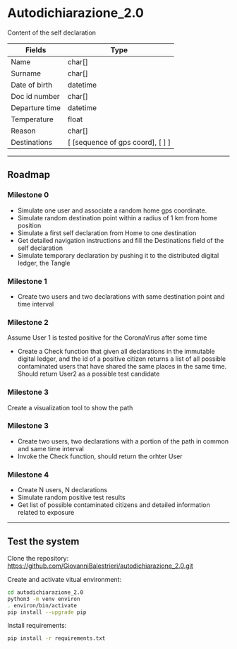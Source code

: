# Autodichiarazione_2.0

Content of the self declaration

Fields | Type
--- | --- 
Name | char[] 
Surname | char[] 
Date of birth | datetime 
Doc id number | char[] 
Departure time | datetime
Temperature | float
Reason  | char[] 
Destinations | [ [sequence of gps coord], [ ] ]

---

## Roadmap

### Milestone 0

- Simulate one user and associate a random home gps coordinate.
- Simulate random destination point within a radius of 1 km from home position
- Simulate a first self declaration from Home to one destination
- Get detailed navigation instructions and fill the Destinations field of the self declaration
- Simulate temporary declaration by pushing it to the distributed digital ledger, the Tangle

### Milestone 1

- Create two users and two declarations with same destination point and time interval

### Milestone 2

 Assume User 1 is tested positive for the CoronaVirus after some time
 
- Create a Check function that given all declarations in the immutable digital ledger, and the id of a positive citizen returns a list of all possible contaminated users that have shared the same places in the same time. Should return User2 as a possible test candidate

### Milestone 3

 Create a visualization tool to show the path

### Milestone 3

- Create two users, two declarations with a portion of the path in common and same time interval
- Invoke the Check function, should return the orhter User

### Milestone 4

- Create N users, N declarations
- Simulate random positive test results
- Get list of possible contaminated citizens and detailed information related to exposure

---

## Test the system

Clone the repository: https://github.com/GiovanniBalestrieri/autodichiarazione_2.0.git

Create and activate vitual environment:
```bash
cd autodichiarazione_2.0
python3 -m venv environ
. environ/bin/activate
pip install --upgrade pip
```
Install requirements:
```bash
pip install -r requirements.txt
```

